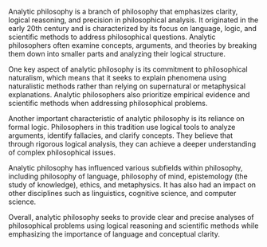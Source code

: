
Analytic philosophy is a branch of philosophy that emphasizes clarity, logical reasoning, and precision in philosophical analysis. It originated in the early 20th century and is characterized by its focus on language, logic, and scientific methods to address philosophical questions. Analytic philosophers often examine concepts, arguments, and theories by breaking them down into smaller parts and analyzing their logical structure.

One key aspect of analytic philosophy is its commitment to philosophical naturalism, which means that it seeks to explain phenomena using naturalistic methods rather than relying on supernatural or metaphysical explanations. Analytic philosophers also prioritize empirical evidence and scientific methods when addressing philosophical problems.

Another important characteristic of analytic philosophy is its reliance on formal logic. Philosophers in this tradition use logical tools to analyze arguments, identify fallacies, and clarify concepts. They believe that through rigorous logical analysis, they can achieve a deeper understanding of complex philosophical issues.

Analytic philosophy has influenced various subfields within philosophy, including philosophy of language, philosophy of mind, epistemology (the study of knowledge), ethics, and metaphysics. It has also had an impact on other disciplines such as linguistics, cognitive science, and computer science.

Overall, analytic philosophy seeks to provide clear and precise analyses of philosophical problems using logical reasoning and scientific methods while emphasizing the importance of language and conceptual clarity.